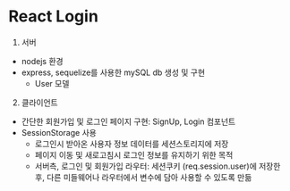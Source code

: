 # React Login
1. 서버
- nodejs 환경
- express, sequelize를 사용한 mySQL db 생성 및 구현
  + User 모델

2. 클라이언트
- 간단한 회원가입 및 로그인 페이지 구현: SignUp, Login 컴포넌트
- SessionStorage 사용
  + 로그인시 받아온 사용자 정보 데이터를 세션스토리지에 저장
  + 페이지 이동 및 새로고침시 로그인 정보를 유지하기 위한 목적
  + 서버측, 로그인 및 회원가입 라우터: 세션쿠키 (req.session.user)에 저장한 후, 다른 미들웨어나 라우터에서 변수에 담아 사용할 수 있도록 만듦